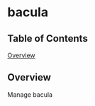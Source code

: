 bacula
======

Table of Contents
-----------------
[Overview](#overview)

Overview
--------
Manage bacula

